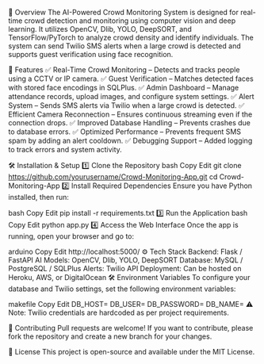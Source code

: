 📌 Overview
The AI-Powered Crowd Monitoring System is designed for real-time crowd detection and monitoring using computer vision and deep learning. It utilizes OpenCV, Dlib, YOLO, DeepSORT, and TensorFlow/PyTorch to analyze crowd density and identify individuals. The system can send Twilio SMS alerts when a large crowd is detected and supports guest verification using face recognition.

🚀 Features
✅ Real-Time Crowd Monitoring – Detects and tracks people using a CCTV or IP camera.
✅ Guest Verification – Matches detected faces with stored face encodings in SQLPlus.
✅ Admin Dashboard – Manage attendance records, upload images, and configure system settings.
✅ Alert System – Sends SMS alerts via Twilio when a large crowd is detected.
✅ Efficient Camera Reconnection – Ensures continuous streaming even if the connection drops.
✅ Improved Database Handling – Prevents crashes due to database errors.
✅ Optimized Performance – Prevents frequent SMS spam by adding an alert cooldown.
✅ Debugging Support – Added logging to track errors and system activity.

🛠️ Installation & Setup
1️⃣ Clone the Repository
bash
Copy
Edit
git clone https://github.com/yourusername/Crowd-Monitoring-App.git
cd Crowd-Monitoring-App
2️⃣ Install Required Dependencies
Ensure you have Python installed, then run:

bash
Copy
Edit
pip install -r requirements.txt
3️⃣ Run the Application
bash
Copy
Edit
python app.py
4️⃣ Access the Web Interface
Once the app is running, open your browser and go to:

arduino
Copy
Edit
http://localhost:5000/
⚙️ Tech Stack
Backend: Flask / FastAPI
AI Models: OpenCV, Dlib, YOLO, DeepSORT
Database: MySQL / PostgreSQL / SQLPlus
Alerts: Twilio API
Deployment: Can be hosted on Heroku, AWS, or DigitalOcean
🛠️ Environment Variables
To configure your database and Twilio settings, set the following environment variables:

makefile
Copy
Edit
DB_HOST=
DB_USER=
DB_PASSWORD=
DB_NAME=
⚠ Note: Twilio credentials are hardcoded as per project requirements.

📢 Contributing
Pull requests are welcome! If you want to contribute, please fork the repository and create a new branch for your changes.

📜 License
This project is open-source and available under the MIT License.

